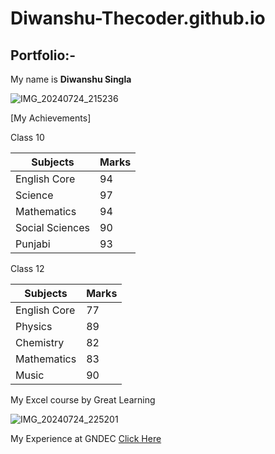 # Diwanshu-Thecoder.github.io
## Portfolio:-
My name is **Diwanshu Singla**

![IMG_20240724_215236](https://github.com/user-attachments/assets/aa8b9a54-52c8-4ba9-ac7b-062fe886bb83)


[My Achievements]

Class 10

| Subjects | Marks |
|---|---|
| English Core | 94 |
| Science | 97 |
| Mathematics | 94 |
| Social Sciences | 90 |
| Punjabi | 93 |

Class 12

| Subjects | Marks |
| --- | ---|
| English Core | 77 |
| Physics | 89 |
| Chemistry | 82 |
| Mathematics | 83 |
| Music | 90 |

My Excel course by Great Learning

![IMG_20240724_225201](https://github.com/user-attachments/assets/aab0a684-56ad-4e4a-bf93-45899f3d9a82)

My Experience at GNDEC
[Click Here](https://diwanshu-thecoder.github.io/MY-EXPERIENCE-AT-GNDEC/) 






